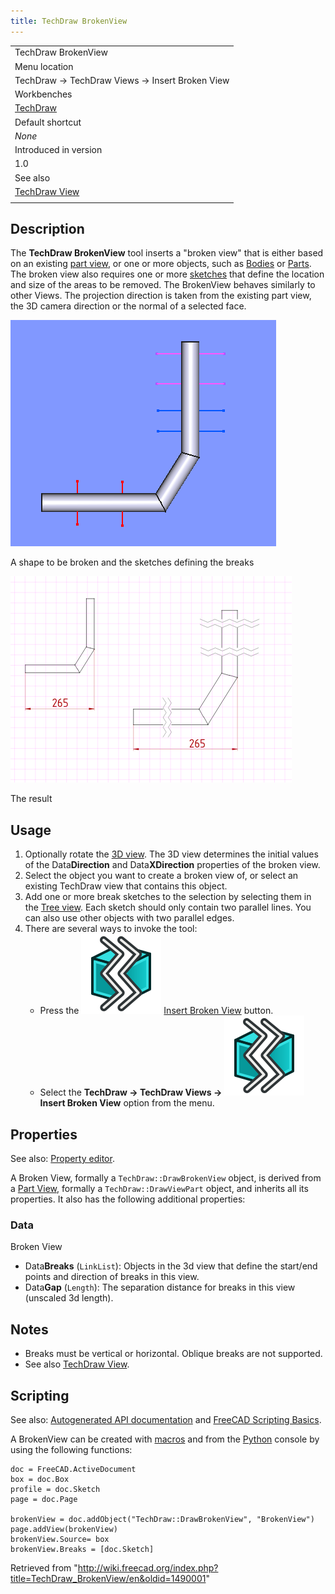 ```yaml
---
title: TechDraw BrokenView
---
```


|                                                      |
| ---------------------------------------------------- |
| TechDraw BrokenView                                  |
| Menu location                                        |
| TechDraw → TechDraw Views → Insert Broken View       |
| Workbenches                                          |
| [TechDraw](/TechDraw_Workbench "TechDraw Workbench") |
| Default shortcut                                     |
| _None_                                               |
| Introduced in version                                |
| 1.0                                                  |
| See also                                             |
| [TechDraw View](/TechDraw_View "TechDraw View")      |
|                                                      |

## Description

The **TechDraw BrokenView** tool inserts a "broken view" that is either based on an existing [part view](/TechDraw_View "TechDraw View"), or one or more objects, such as [Bodies](/PartDesign_Body "PartDesign Body") or [Parts](/Std_Part "Std Part"). The broken view also requires one or more [sketches](/Sketcher_NewSketch "Sketcher NewSketch") that define the location and size of the areas to be removed. The BrokenView behaves similarly to other Views. The projection direction is taken from the existing part view, the 3D camera direction or the normal of a selected face.

![](/src/assets/images/TechDraw_BrokenView_example3d.png)

A shape to be broken and the sketches defining the breaks

![](/src/assets/images/TechDraw_BrokenView_example2d.png)

The result

## Usage

1. Optionally rotate the [3D view](/3D_view "3D view"). The 3D view determines the initial values of the Data**Direction** and Data**XDirection** properties of the broken view.
2. Select the object you want to create a broken view of, or select an existing TechDraw view that contains this object.
3. Add one or more break sketches to the selection by selecting them in the [Tree view](/Tree_view "Tree view"). Each sketch should only contain two parallel lines. You can also use other objects with two parallel edges.
4. There are several ways to invoke the tool:
   - Press the ![](/src/assets/images/TechDraw_BrokenView.svg) [Insert Broken View](/TechDraw_BrokenView "TechDraw BrokenView") button.
   - Select the **TechDraw → TechDraw Views → ![](/src/assets/images/TechDraw_BrokenView.svg) Insert Broken View** option from the menu.

## Properties

See also: [Property editor](/Property_editor "Property editor").

A Broken View, formally a `TechDraw::DrawBrokenView` object, is derived from a [Part View](/TechDraw_View#Properties_Part_View "TechDraw View"), formally a `TechDraw::DrawViewPart` object, and inherits all its properties. It also has the following additional properties:

### Data

Broken View

- Data**Breaks** (`LinkList`): Objects in the 3d view that define the start/end points and direction of breaks in this view.
- Data**Gap** (`Length`): The separation distance for breaks in this view (unscaled 3d length).

## Notes

- Breaks must be vertical or horizontal. Oblique breaks are not supported.
- See also [TechDraw View](/TechDraw_View "TechDraw View").

## Scripting

See also: [Autogenerated API documentation](https://freecad.github.io/SourceDoc/) and [FreeCAD Scripting Basics](/FreeCAD_Scripting_Basics "FreeCAD Scripting Basics").

A BrokenView can be created with [macros](/Macros "Macros") and from the [Python](/Python "Python") console by using the following functions:

```
doc = FreeCAD.ActiveDocument
box = doc.Box
profile = doc.Sketch
page = doc.Page

brokenView = doc.addObject("TechDraw::DrawBrokenView", "BrokenView")
page.addView(brokenView)
brokenView.Source= box
brokenView.Breaks = [doc.Sketch]

```

Retrieved from "<http://wiki.freecad.org/index.php?title=TechDraw_BrokenView/en&oldid=1490001>"
